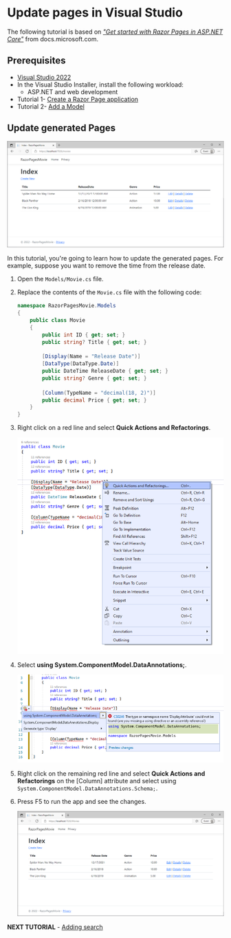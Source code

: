# Update pages in Visual Studio

The following tutorial is based on [*"Get started with Razor Pages in ASP.NET Core"*](https://docs.microsoft.com/aspnet/core/tutorials/razor-pages/razor-pages-start) from docs.microsoft.com.

## Prerequisites

* [Visual Studio 2022](https://visualstudio.microsoft.com/downloads/?wt.mc_id=adw-brand&gclid=Cj0KCQjwqYfWBRDPARIsABjQRYwLe3b9dJMixA98s8nS8QfuNBKGsiRVRXzB93fe4E27LGK5KLrGcnYaAgdREALw_wcB)
* In the Visual Studio Installer, install the following workload:
  * ASP.NET and web development
* Tutorial 1- [Create a Razor Page application](../1-Create%20a%20Razor%20Page/Create-a-Razorpage-VS.md)
* Tutorial 2- [Add a Model](../2-Add%20a%20model/Addamodel-VS.md)

## Update generated Pages

![](images/CurrentPage.PNG)

In this tutorial, you're going to learn how to update the generated pages. For example, suppose you want to remove the time from the release date.

1. Open the `Models/Movie.cs` file.
1. Replace the contents of the `Movie.cs` file with the following code:

    ```csharp
    namespace RazorPagesMovie.Models
    {
        public class Movie
        {
            public int ID { get; set; }
            public string? Title { get; set; }
    
            [Display(Name = "Release Date")]
            [DataType(DataType.Date)]
            public DateTime ReleaseDate { get; set; }
            public string? Genre { get; set; }
    
            [Column(TypeName = "decimal(18, 2)")]
            public decimal Price { get; set; }
        }
    }
    ```

1. Right click on a red line and select **Quick Actions and Refactorings**.

    ![](images/refactor_VS.png)

1. Select **using System.ComponentModel.DataAnnotations;**.

    ![](images/using_annotations_VS.png)

1. Right click on the remaining red line and select **Quick Actions and Refactorings** on the [Column] attribute and select using `System.ComponentModel.DataAnnotations.Schema;`.
1. Press F5 to run the app and see the changes.

    ![](images/NewPage.PNG)

**NEXT TUTORIAL** - [Adding search](../4-Add%20Search/SearchPage-VS.md)
